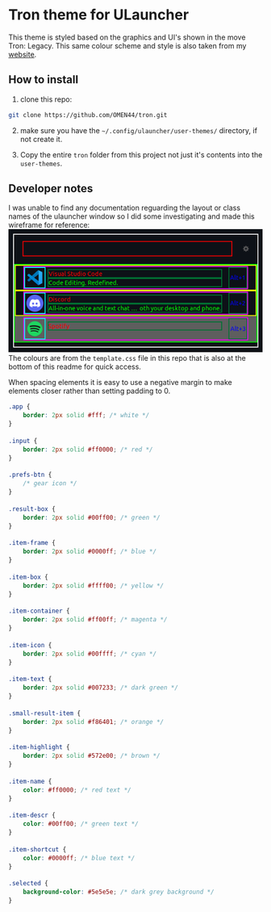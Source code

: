 # Tron theme for ULauncher

This theme is styled based on the graphics and UI's shown in the move Tron: Legacy.
This same colour scheme and style is also taken from my [website](https://huon.dev).

## How to install

1. clone this repo:

```sh
git clone https://github.com/OMEN44/tron.git
```

2. make sure you have the `~/.config/ulauncher/user-themes/` directory, if not create it.

3. Copy the entire `tron` folder from this project not just it's contents into the `user-themes`.

## Developer notes

I was unable to find any documentation reguarding the layout or class names of the ulauncher window so I did some investigating and made this wireframe for reference:
![wire frame](template/ULauncher-wireframe.png)  
The colours are from the `template.css` file in this repo that is also at the bottom of this readme for quick access.

When spacing elements it is easy to use a negative margin to make elements closer rather than setting padding to 0.

```css
.app {
    border: 2px solid #fff; /* white */
}

.input {
    border: 2px solid #ff0000; /* red */
}

.prefs-btn {
    /* gear icon */
}

.result-box {
    border: 2px solid #00ff00; /* green */
}

.item-frame {
    border: 2px solid #0000ff; /* blue */
}

.item-box {
    border: 2px solid #ffff00; /* yellow */
}

.item-container {
    border: 2px solid #ff00ff; /* magenta */
}

.item-icon {
    border: 2px solid #00ffff; /* cyan */
}

.item-text {
    border: 2px solid #007233; /* dark green */
}

.small-result-item {
    border: 2px solid #f86401; /* orange */
}

.item-highlight {
    border: 2px solid #572e00; /* brown */
}

.item-name {
    color: #ff0000; /* red text */
}

.item-descr {
    color: #00ff00; /* green text */
}

.item-shortcut {
    color: #0000ff; /* blue text */
}

.selected {
    background-color: #5e5e5e; /* dark grey background */
}
```
